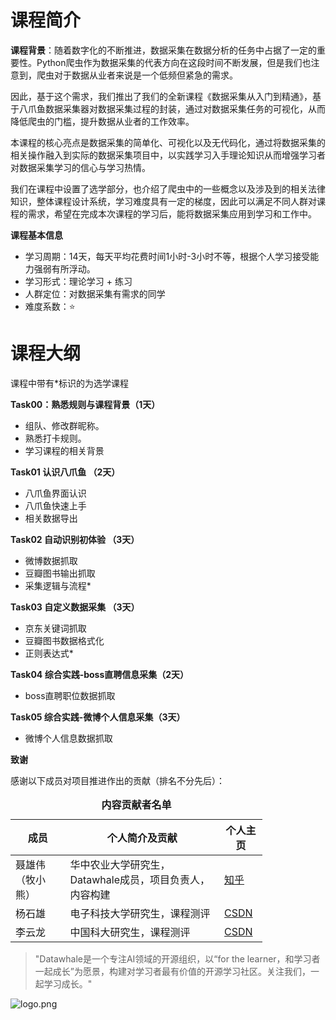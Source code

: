 ﻿# 课程简介

**课程背景**：随着数字化的不断推进，数据采集在数据分析的任务中占据了一定的重要性。Python爬虫作为数据采集的代表方向在这段时间不断发展，但是我们也注意到，爬虫对于数据从业者来说是一个低频但紧急的需求。

因此，基于这个需求，我们推出了我们的全新课程《数据采集从入门到精通》，基于八爪鱼数据采集器对数据采集过程的封装，通过对数据采集任务的可视化，从而降低爬虫的门槛，提升数据从业者的工作效率。

本课程的核心亮点是数据采集的简单化、可视化以及无代码化，通过将数据采集的相关操作融入到实际的数据采集项目中，以实践学习入手理论知识从而增强学习者对数据采集学习的信心与学习热情。

我们在课程中设置了选学部分，也介绍了爬虫中的一些概念以及涉及到的相关法律知识，整体课程设计系统，学习难度具有一定的梯度，因此可以满足不同人群对课程的需求，希望在完成本次课程的学习后，能将数据采集应用到学习和工作中。

**课程基本信息**

- 学习周期：14天，每天平均花费时间1小时-3小时不等，根据个人学习接受能力强弱有所浮动。
- 学习形式：理论学习 + 练习
- 人群定位：对数据采集有需求的同学
- 难度系数：⭐

# 课程大纲

课程中带有*标识的为选学课程

**Task00：熟悉规则与课程背景（1天）**

- 组队、修改群昵称。
- 熟悉打卡规则。
- 学习课程的相关背景

**Task01 认识八爪鱼 （2天）**

- 八爪鱼界面认识
- 八爪鱼快速上手
- 相关数据导出

**Task02 自动识别初体验 （3天）**

- 微博数据抓取
- 豆瓣图书输出抓取
- 采集逻辑与流程*

**Task03 自定义数据采集 （3天）**

- 京东关键词抓取
- 豆瓣图书数据格式化
- 正则表达式*

**Task04  综合实践-boss直聘信息采集（2天）**

- boss直聘职位数据抓取

**Task05  综合实践-微博个人信息采集（3天）**

- 微博个人信息数据抓取

**致谢**

感谢以下成员对项目推进作出的贡献（排名不分先后）：

<table align="center" style="width:80%;">
  <caption><b>内容贡献者名单</b></caption>
<thead>
  <tr>
    <th>成员</th>
    <th>个人简介及贡献</th>
    <th>个人主页</th>
  </tr>
</thead>
<tbody>
  <tr>
    <td><span style="font-weight:normal;font-style:normal;text-decoration:none">聂雄伟（牧小熊）</span></td>
    <td><span style="font-weight:normal;font-style:normal;text-decoration:none">华中农业大学研究生，Datawhale成员，项目负责人，内容构建 </td>
    <td><a href="https://www.zhihu.com/people/muxiaoxiong">知乎</a></td>
  </tr>
    <tr>
    <td><span style="font-weight:normal;font-style:normal;text-decoration:none">杨石雄</span></td>
    <td><span style="font-weight:normal;font-style:normal;text-decoration:none">电子科技大学研究生，课程测评 </td>
    <td><a href="https://blog.csdn.net/Eric___Young?spm=1011.2124.3001.5343">CSDN</a></td>
  </tr>
    </tr>
    <tr>
    <td><span style="font-weight:normal;font-style:normal;text-decoration:none">李云龙</span></td>
    <td><span style="font-weight:normal;font-style:normal;text-decoration:none">中国科大研究生，课程测评 </td>
    <td><a href="https://blog.csdn.net/li_kin?type=blog">CSDN</a></td>
  </tr>
</tbody>
</table> 

> "Datawhale是一个专注AI领域的开源组织，以“for the learner，和学习者一起成长”为愿景，构建对学习者最有价值的开源学习社区。关注我们，一起学习成长。"

![logo.png](https://camo.githubusercontent.com/8578ee173c78b587d5058439bbd0b98fa39c173def229a8c3d957e62aac0b649/68747470733a2f2f696d672d626c6f672e6373646e696d672e636e2f323032303039313330313032323639382e706e67237069635f63656e746572)
